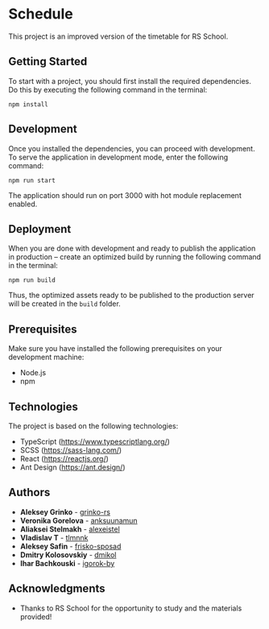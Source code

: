# Schedule

This project is an improved version of the timetable for RS School.

## Getting Started

To start with a project, you should first install the required dependencies. Do this by executing the following command in the terminal:

```
npm install
```

## Development

Once you installed the dependencies, you can proceed with development. To serve the application in development mode, enter the following command:

```
npm run start
```

The application should run on port 3000 with hot module replacement enabled.

## Deployment

When you are done with development and ready to publish the application in production – create an optimized build by running the following command in the terminal:

```
npm run build
```

Thus, the optimized assets ready to be published to the production server will be created in the `build` folder.

## Prerequisites

Make sure you have installed the following prerequisites on your development machine:

- Node.js
- npm

## Technologies

The project is based on the following technologies:

- TypeScript (https://www.typescriptlang.org/)
- SCSS (https://sass-lang.com/)
- React (https://reactjs.org/)
- Ant Design (https://ant.design/)

## Authors

* **Aleksey Grinko** - [grinko-rs](https://github.com/grinko-rs)
* **Veronika Gorelova** - [anksuunamun](https://github.com/anksuunamun)
* **Aliaksei Stelmakh** - [alexeistel](https://github.com/alexeistel)
* **Vladislav T** - [tlmnnk](https://github.com/tlmnnk)
* **Aleksey Safin** - [frisko-sposad](https://github.com/frisko-sposad)
* **Dmitry Kolosovskiy** - [dmikol](https://github.com/dmikol)
* **Ihar Bachkouski** - [igorok-by](https://github.com/igorok-by)

## Acknowledgments

* Thanks to RS School for the opportunity to study and the materials provided!

